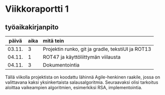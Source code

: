 # Viikkoraportti 1

## työaikakirjanpito
| päivä | aika | mitä tein  |
| :----:|:-----| :-----|
| 03.11. | 3   | Projektin runko, git ja gradle, tekstiUI ja ROT13 |
| 04.11. | 1   | ROT47 ja käyttöliittymän viilausta |
| 04.11. | 3   | Dokumentointia |

Tällä viikolla projektista on koodattu lähinnä Agile-henkinen raakile, jossa on valittavana kaksi yksinkertaista salausalgoritmia. Seuraavaksi olisi tarkoitus aloittaa vaikeampien algoritmien, esimerkiksi RSA, implementointia.
